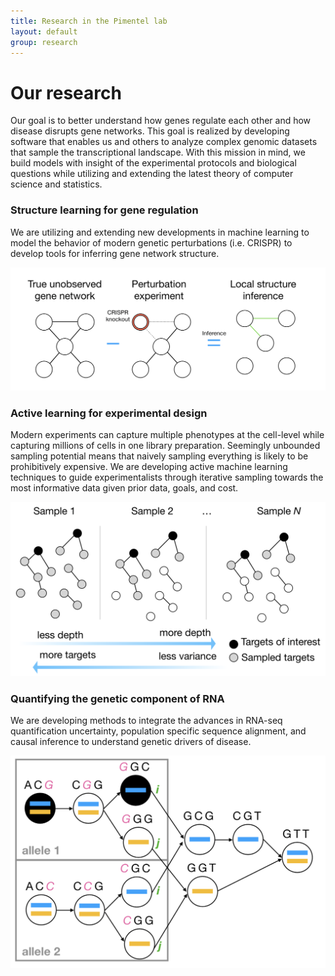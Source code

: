 ```yaml
---
title: Research in the Pimentel lab
layout: default
group: research
---
```


<div class="row">

# Our research
Our goal is to better understand how genes regulate each other and how disease disrupts gene networks. This goal is realized by developing software that enables us and others to analyze complex genomic datasets that sample the transcriptional landscape. With this mission in mind, we build models with insight of the experimental protocols and biological questions while utilizing and extending the latest theory of computer science and statistics.

</div>

<div class="row">

### Structure learning for gene regulation

<div class="col-md-7 order-md-3">

We are utilizing and extending new developments in machine learning to model the behavior of modern genetic perturbations (i.e. CRISPR) to develop tools for inferring gene network structure.

</div>
<div class="col-md-5 order-md-3 align-self-center">
<img class="img-fluid" src="/static/img/research/structure_learning.png">
</div>
</div>
<div class="row">

### Active learning for experimental design

<div class="col-md-7 order-md-3">

Modern experiments can capture multiple phenotypes at the cell-level while capturing millions of cells in one library preparation. Seemingly unbounded sampling potential means that naively sampling everything is likely to be prohibitively expensive. We are developing active machine learning techniques to guide experimentalists through iterative sampling towards the most informative data given prior data, goals, and cost.

</div>

<div class="col-md-5 order-md-3 align-self-center">
<img class="img-fluid" src="/static/img/research/experimental_design.png">
</div>
</div>
<div class="row">

### Quantifying the genetic component of RNA

<div class="col-md-7 order-md-3 ">

We are developing methods to integrate the advances in RNA-seq quantification uncertainty, population specific sequence alignment, and causal inference to understand genetic drivers of disease.

</div>

<div class="col-md-5 order-md-3 align-self-center">

<img class="img-fluid" src="/static/img/research/gene_expression.png">
</div>
</div>
<div class="row">
